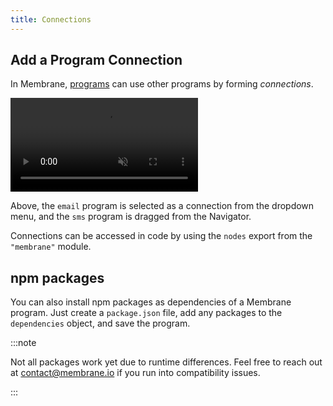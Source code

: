 ```yaml
---
title: Connections
---
```


## Add a Program Connection

In Membrane, [programs](/concepts/programs/) can use other programs by forming
_connections_.

<video src="/cloud-assets/add-connections.mp4" muted autoplay controls></video>

Above, the `email` program is selected as a connection from the dropdown menu,
and the `sms` program is dragged from the Navigator.

Connections can be accessed in code by using the `nodes` export from the
`"membrane"` module.

<!-- TODO: ## Add a Granular Dependency -->

## npm packages

You can also install npm packages as dependencies of a Membrane program. Just
create a `package.json` file, add any packages to the `dependencies` object, and
save the program.

:::note

Not all packages work yet due to runtime differences. Feel free to reach out at
[contact@membrane.io](mailto:contact@membrane.io) if you run into compatibility
issues.

:::

